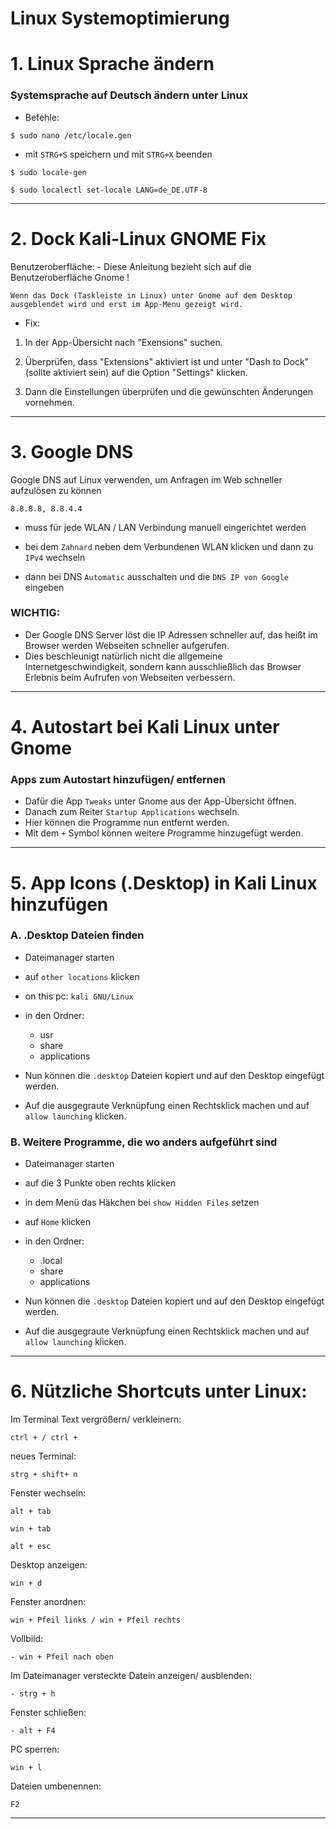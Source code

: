 # Linux Systemoptimierung



# 1. Linux Sprache ändern


### Systemsprache auf Deutsch ändern unter Linux


- Befehle:
```
$ sudo nano /etc/locale.gen
```

- mit `STRG+S` speichern und mit `STRG+X` beenden

```
$ sudo locale-gen
```
```
$ sudo localectl set-locale LANG=de_DE.UTF-8
```


----------------------------------------------------------------------------------------------------------------


# 2. Dock Kali-Linux GNOME Fix



Benutzeroberfläche:
	- Diese Anleitung bezieht sich auf die Benutzeroberfläche Gnome !


```
Wenn das Dock (Taskleiste in Linux) unter Gnome auf dem Desktop ausgeblendet wird und erst im App-Menu gezeigt wird.
```


- Fix:
1) In der App-Übersicht nach "Exensions" suchen.

2) Überprüfen, dass "Extensions" aktiviert ist und unter "Dash to Dock" (sollte aktiviert sein) auf die Option "Settings" klicken.

3) Dann die Einstellungen überprüfen und die gewünschten Änderungen vornehmen.


----------------------------------------------------------------------------------------------------------------


# 3. Google DNS


Google DNS auf Linux verwenden, um Anfragen im Web schneller aufzulösen zu können
```
8.8.8.8, 8.8.4.4
```

- muss für jede WLAN / LAN Verbindung manuell eingerichtet werden

- bei dem `Zahnard` neben dem Verbundenen WLAN klicken und dann zu `IPv4` wechseln

- dann bei DNS `Automatic` ausschalten und die `DNS IP von Google` eingeben



### WICHTIG:
- Der Google DNS Server löst die IP Adressen schneller auf, das heißt im Browser werden Webseiten schneller aufgerufen.
- Dies beschleunigt natürlich nicht die allgemeine Internetgeschwindigkeit, sondern kann ausschließlich das Browser Erlebnis beim Aufrufen von Webseiten verbessern.


----------------------------------------------------------------------------------------------------------------


# 4. Autostart bei Kali Linux unter Gnome


### Apps zum Autostart hinzufügen/ entfernen


- Dafür die App `Tweaks` unter Gnome aus der App-Übersicht öffnen.
- Danach zum Reiter `Startup Applications` wechseln.
- Hier können die Programme nun entfernt werden.
- Mit dem `+` Symbol können weitere Programme hinzugefügt werden.


----------------------------------------------------------------------------------------------------------------


# 5. App Icons (.Desktop) in Kali Linux hinzufügen



### A. .Desktop Dateien finden

- Dateimanager starten
- auf `other locations` klicken
- on this pc: `kali GNU/Linux`
- in den Ordner:
	 - usr
	 - share
	 - applications

- Nun können die `.desktop` Dateien kopiert und auf den Desktop eingefügt werden.
- Auf die ausgegraute Verknüpfung einen Rechtsklick machen und auf `allow launching` klicken.



### B. Weitere Programme, die wo anders aufgeführt sind

- Dateimanager starten
- auf die 3 Punkte oben rechts klicken
- in dem Menü das Häkchen bei `show Hidden Files` setzen

- auf `Home` klicken
- in den Ordner:
	 - .local
	 - share
	 - applications

- Nun können die `.desktop` Dateien kopiert und auf den Desktop eingefügt werden.
- Auf die ausgegraute Verknüpfung einen Rechtsklick machen und auf `allow launching` klicken.



----------------------------------------------------------------------------------------------------------------



# 6. Nützliche Shortcuts unter Linux:



Im Terminal Text vergrößern/ verkleinern:
```
ctrl + / ctrl +
```

neues Terminal:
```
strg + shift+ n
```

Fenster wechseln:
```
alt + tab
```
```
win + tab
```
```
alt + esc
```


Desktop anzeigen:
```
win + d
```


Fenster anordnen:
```
win + Pfeil links / win + Pfeil rechts
```


Vollbild:
```
- win + Pfeil nach oben
```


Im Dateimanager versteckte Datein anzeigen/ ausblenden:
```
- strg + h
```


Fenster schließen:
```
- alt + F4
```


PC sperren:
```
win + l
```


Dateien umbenennen:
```
F2
```


----------------------------------------------------------------------------------------------------------------

